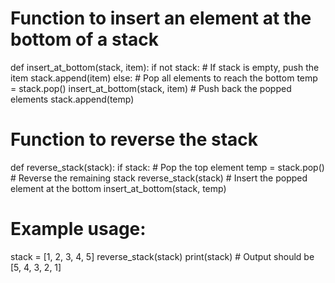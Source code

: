 # Function to insert an element at the bottom of a stack
def insert_at_bottom(stack, item):
    if not stack:  # If stack is empty, push the item
        stack.append(item)
    else:
        # Pop all elements to reach the bottom
        temp = stack.pop()
        insert_at_bottom(stack, item)
        # Push back the popped elements
        stack.append(temp)

# Function to reverse the stack
def reverse_stack(stack):
    if stack:
        # Pop the top element
        temp = stack.pop()
        # Reverse the remaining stack
        reverse_stack(stack)
        # Insert the popped element at the bottom
        insert_at_bottom(stack, temp)

# Example usage:
stack = [1, 2, 3, 4, 5]
reverse_stack(stack)
print(stack)  # Output should be [5, 4, 3, 2, 1]
